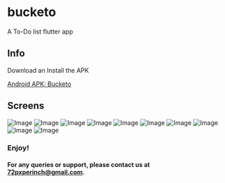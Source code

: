 # bucketo

A To-Do list flutter app

## Info

Download an Install the APK

[Android APK: Bucketo](Bucketo.apk)

## Screens 
![Image](https://github.com/user-attachments/assets/cc569dfc-b4fa-4760-b2cb-7ffd27cddaee)
![Image](https://github.com/user-attachments/assets/b841e949-5a11-4c25-a50b-992d9c0fa712)
![Image](https://github.com/user-attachments/assets/957a6de4-9c9a-49a3-b240-1748c962edb4)
![Image](https://github.com/user-attachments/assets/2fdb58cf-442c-4e74-b145-dcb85e371b43)
![Image](https://github.com/user-attachments/assets/519f033a-bcc5-4898-bb96-daa0760a7ebf)
![Image](https://github.com/user-attachments/assets/2e1264f3-6ec4-4626-a1da-e87a7050f63d)
![Image](https://github.com/user-attachments/assets/56f462f5-e673-430b-b75f-9cff1517adcb)
![Image](https://github.com/user-attachments/assets/6db598c5-ba35-46c6-8e2c-b8684e38ad18)
![Image](https://github.com/user-attachments/assets/9732d7f6-db33-4dd9-b16e-9b02cd74a108)
![Image](https://github.com/user-attachments/assets/d1b22819-9258-40b5-946c-d3997293279d)


### Enjoy!

#### For any queries or support, please contact us at 72pxperinch@gmail.com.
